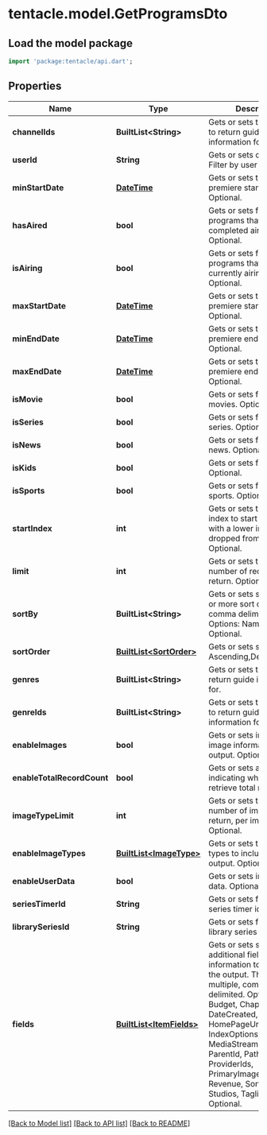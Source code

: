 # tentacle.model.GetProgramsDto

## Load the model package
```dart
import 'package:tentacle/api.dart';
```

## Properties
Name | Type | Description | Notes
------------ | ------------- | ------------- | -------------
**channelIds** | **BuiltList&lt;String&gt;** | Gets or sets the channels to return guide information for. | [optional] 
**userId** | **String** | Gets or sets optional. Filter by user id. | [optional] 
**minStartDate** | [**DateTime**](DateTime.md) | Gets or sets the minimum premiere start date.  Optional. | [optional] 
**hasAired** | **bool** | Gets or sets filter by programs that have completed airing, or not.  Optional. | [optional] 
**isAiring** | **bool** | Gets or sets filter by programs that are currently airing, or not.  Optional. | [optional] 
**maxStartDate** | [**DateTime**](DateTime.md) | Gets or sets the maximum premiere start date.  Optional. | [optional] 
**minEndDate** | [**DateTime**](DateTime.md) | Gets or sets the minimum premiere end date.  Optional. | [optional] 
**maxEndDate** | [**DateTime**](DateTime.md) | Gets or sets the maximum premiere end date.  Optional. | [optional] 
**isMovie** | **bool** | Gets or sets filter for movies.  Optional. | [optional] 
**isSeries** | **bool** | Gets or sets filter for series.  Optional. | [optional] 
**isNews** | **bool** | Gets or sets filter for news.  Optional. | [optional] 
**isKids** | **bool** | Gets or sets filter for kids.  Optional. | [optional] 
**isSports** | **bool** | Gets or sets filter for sports.  Optional. | [optional] 
**startIndex** | **int** | Gets or sets the record index to start at. All items with a lower index will be dropped from the results.  Optional. | [optional] 
**limit** | **int** | Gets or sets the maximum number of records to return.  Optional. | [optional] 
**sortBy** | **BuiltList&lt;String&gt;** | Gets or sets specify one or more sort orders, comma delimited. Options: Name, StartDate.  Optional. | [optional] 
**sortOrder** | [**BuiltList&lt;SortOrder&gt;**](SortOrder.md) | Gets or sets sort Order - Ascending,Descending. | [optional] 
**genres** | **BuiltList&lt;String&gt;** | Gets or sets the genres to return guide information for. | [optional] 
**genreIds** | **BuiltList&lt;String&gt;** | Gets or sets the genre ids to return guide information for. | [optional] 
**enableImages** | **bool** | Gets or sets include image information in output.  Optional. | [optional] 
**enableTotalRecordCount** | **bool** | Gets or sets a value indicating whether retrieve total record count. | [optional] 
**imageTypeLimit** | **int** | Gets or sets the max number of images to return, per image type.  Optional. | [optional] 
**enableImageTypes** | [**BuiltList&lt;ImageType&gt;**](ImageType.md) | Gets or sets the image types to include in the output.  Optional. | [optional] 
**enableUserData** | **bool** | Gets or sets include user data.  Optional. | [optional] 
**seriesTimerId** | **String** | Gets or sets filter by series timer id.  Optional. | [optional] 
**librarySeriesId** | **String** | Gets or sets filter by library series id.  Optional. | [optional] 
**fields** | [**BuiltList&lt;ItemFields&gt;**](ItemFields.md) | Gets or sets specify additional fields of information to return in the output. This allows multiple, comma delimited. Options: Budget, Chapters, DateCreated, Genres, HomePageUrl, IndexOptions, MediaStreams, Overview, ParentId, Path, People, ProviderIds, PrimaryImageAspectRatio, Revenue, SortName, Studios, Taglines.  Optional. | [optional] 

[[Back to Model list]](../README.md#documentation-for-models) [[Back to API list]](../README.md#documentation-for-api-endpoints) [[Back to README]](../README.md)


